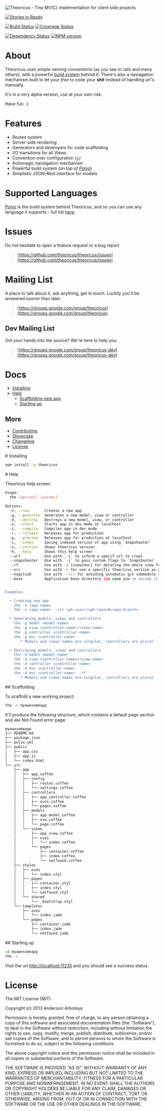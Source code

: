 ![Theoricus - Tiny MV(C) implementation for client side projects](assets/theoricus.png)

[![Stories in Ready](http://badge.waffle.io/theoricus/theoricus.png)](http://waffle.io/theoricus/theoricus)  

[![Build Status](https://secure.travis-ci.org/theoricus/theoricus.png)](http://travis-ci.org/theoricus/theoricus) [![Coverage Status](https://coveralls.io/repos/theoricus/theoricus/badge.png)](https://coveralls.io/r/theoricus/theoricus)

[![Dependency Status](https://gemnasium.com/theoricus/theoricus.png)](https://gemnasium.com/theoricus/theoricus) [![NPM version](https://badge.fury.io/js/theoricus.png)](http://badge.fury.io/js/theoricus)

<!--
  [![Selenium Test Status](https://saucelabs.com/buildstatus/theoricus)](https://saucelabs.com/u/theoricus)
-->

# About

Theoricus uses simple naming conventions (as you see in rails and many others),
with a powerful [build system](http://github.com/serpentem/polvo/polvo) behind
it. There's also a naviagation mechanism built to let your *free* to code your
**shit** instead of handling url's manually.

It's in a very alpha version, use at your own risk.

Have fun. :)

# Features
 * Routes system
 * Server-side rendering
 * Generators and destroyers for code scaffolding
 * I/O transitions for all Views
 * Convention over configuration *([+](http://en.wikipedia.org/wiki/Convention_over_configuration))*
 * Automagic naviagation mechanism
 * Powerful build system *(on top of [Polvo](http://github.com/serpentem/polvo/polvo)*)
 * Simplistic JSON-Rest interface for models

# Supported Languages

[Polvo](https://github.com/polvo/polvo) is the build system behind Theoricus,
and so you can use any language it supports - full list [here](https://github.com/polvo/polvo#plugins-supported-languages).

# Issues
Do not hesitate to open a feature request or a bug report.
> [https://github.com/theoricus/theoricus/issues](https://github.com/theoricus/theoricus/issues)

# Mailing List
A place to talk about it, ask anything, get in touch. Luckily you'll be answered
sooner than later.

> [https://groups.google.com/group/theoricus](https://groups.google.com/group/theoricus)

## Dev Mailing List

Got your hands into the source? We're here to help you.

> [https://groups.google.com/group/theoricus-dev](https://groups.google.com/group/theoricus-dev)


# Docs
  - [Installing](#installing)
  - [Help](#help)
    - [Scaffolding new app](#scaffolding)
    - [Starting up](#starting-up)

## More

<!--  - [Demo Application](https://github.com/theoricus/theoricus-demo-app) -->
  - [Contributing](https://github.com/theoricus/theoricus/blob/master/CONTRIBUTING.md)
  - [Showcase](https://github.com/theoricus/theoricus/wiki/showcase)
  - [Changelog](https://github.com/theoricus/theoricus/blob/master/History.md)
  - [License](https://github.com/theoricus/theoricus/blob/master/LICENSE)

<!--
  - [Compatibility](#compatibility)
-->

<a name="installing" />
# Installing

````bash
npm install -g theoricus
````

<a name="help" />
# Help

Theoricus help screen.

````bash
Usage:
  the [options] [params]

Options:
  -n, --new       Creates a new app                                                  
  -g, --generate  Generates a new model, view or controller                          
  -d, --destroy   Destroys a new model, view, or controller                          
  -s, --start     Starts app in dev mode at localhost                                
  -c, --compile   Compiles app in dev mode                                           
  -r, --release   Releases app for production                                        
  -p, --preview   Releases app for production at localhost                           
  -i, --index     Saving indexed version of app using `Snapshooter`                  
  -v, --version   Shows theoricus version                                            
  -h, --help      Shows this help screen                                             
  --url           Use with `-i` to inform a specif url to crawl                      
  --snapshooter   Use with `-i` to pass custom flags to `Snapshooter`                
  --rf            Use with -d [view|mvc] for deleting the whole view folder          
  --src           Use with -n for use a specific theoricus version as a git submodule
  --nogitsub      Use with --src for avoiding automatic git submodule setup          
  --base          Application base directory (in case you're inside it)              


Examples:

  • Creating new app
    the -n <app-name>
    the -n <app-name> --src <gh-user>/<gh-repo>#<repo-branch>

  • Generating models, views and controllers
    the -g model <model-name>
    the -g view <controller-name>/<view-name>
    the -g controller <controller-name>
    the -g mvc <controller-name>
       * Models and views names are singular, controllers are plural

  • Destroying models, views and controllers
    the -d model <model-name>
    the -d view <controller-name>/<view-name>
    the -d controller <controller-name>
    the -d mvc <controller-name>
    the -d mvc <controller-name> --rf
       * Models and views names are singular, controllers are plural
````

<a name="getting-started" />
## Scaffolding

To scaffold a new working project:

````bash
the -n myawesomeapp
````

It'll produce the following structure, which contains a default page section and
`404` Not Found error page:

````bash
myawesomeapp
├── README.md
├── package.json
├── polvo.yml
├── public
│   ├── app.css
│   ├── app.js
│   └── index.html
└── src
    ├── app
    │   ├── app.coffee
    │   ├── config
    │   │   ├── routes.coffee
    │   │   └── settings.coffee
    │   ├── controllers
    │   │   ├── app_controller.coffee
    │   │   ├── ovos.coffee
    │   │   └── pages.coffee
    │   ├── models
    │   │   ├── app_model.coffee
    │   │   ├── ovo.coffee
    │   │   └── page.coffee
    │   └── views
    │       ├── app_view.coffee
    │       ├── ovos
    │       │   └── index.coffee
    │       └── pages
    │           ├── container.coffee
    │           ├── index.coffee
    │           └── notfound.coffee
    ├── styles
    │   ├── ovos
    │   │   └── index.styl
    │   ├── pages
    │   │   ├── container.styl
    │   │   ├── index.styl
    │   │   └── notfound.styl
    │   └── shared
    │       └── _bootstrap.styl
    └── templates
        ├── ovos
        │   └── index.jade
        └── pages
            ├── container.jade
            ├── index.jade
            └── notfound.jade
````

<a name="starting-up" />
## Starting up

````bash
cd myawesomeapp
the -s
````

Visit the url [http://localhost:11235](http://localhost:11235) and you should
see a success status.

<!--
<a name="compatibility" />
# Compatibility

[![Selenium Test Status](https://saucelabs.com/browser-matrix/theoricus.svg)](https://saucelabs.com/u/theoricus)
-->

# License

The MIT License (MIT)

Copyright (c) 2013 Anderson Arboleya

Permission is hereby granted, free of charge, to any person obtaining a copy of
this software and associated documentation files (the "Software"), to deal in
the Software without restriction, including without limitation the rights to
use, copy, modify, merge, publish, distribute, sublicense, and/or sell copies of
the Software, and to permit persons to whom the Software is furnished to do so,
subject to the following conditions:

The above copyright notice and this permission notice shall be included in all
copies or substantial portions of the Software.

THE SOFTWARE IS PROVIDED "AS IS", WITHOUT WARRANTY OF ANY KIND, EXPRESS OR
IMPLIED, INCLUDING BUT NOT LIMITED TO THE WARRANTIES OF MERCHANTABILITY, FITNESS
FOR A PARTICULAR PURPOSE AND NONINFRINGEMENT. IN NO EVENT SHALL THE AUTHORS OR
COPYRIGHT HOLDERS BE LIABLE FOR ANY CLAIM, DAMAGES OR OTHER LIABILITY, WHETHER
IN AN ACTION OF CONTRACT, TORT OR OTHERWISE, ARISING FROM, OUT OF OR IN
CONNECTION WITH THE SOFTWARE OR THE USE OR OTHER DEALINGS IN THE SOFTWARE.